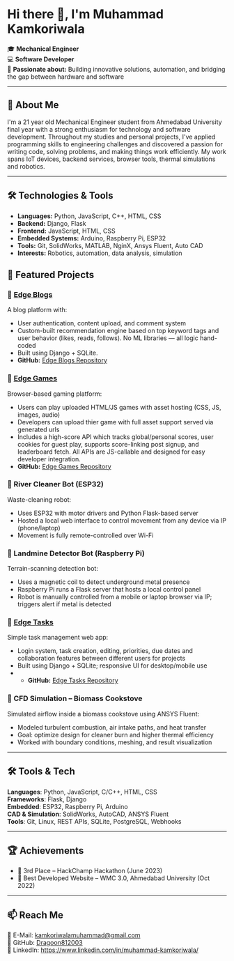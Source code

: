 # Hi there 👋, I'm Muhammad Kamkoriwala

🎓 **Mechanical Engineer**  
💻 **Software Developer**  
🚀 **Passionate about:** Building innovative solutions, automation, and bridging the gap between hardware and software

---

## 🌟 About Me
I'm a 21 year old Mechanical Engineer student from Ahmedabad University final year with a strong enthusiasm for technology and software development. Throughout my studies and personal projects, I've applied programming skills to engineering challenges and discovered a passion for writing code, solving problems, and making things work efficiently.
My work spans IoT devices, backend services, browser tools, thermal simulations and robotics.

---

## 🛠️ Technologies & Tools

- **Languages:** Python, JavaScript, C++, HTML, CSS
- **Backend:** Django, Flask
- **Frontend:** JavaScript, HTML, CSS
- **Embedded Systems:** Arduino, Raspberry Pi, ESP32
- **Tools:** Git, SolidWorks, MATLAB, NginX, Ansys Fluent, Auto CAD
- **Interests:** Robotics, automation, data analysis, simulation

## 🔧 Featured Projects

### 🔹 [Edge Blogs](https://edgeblogs.pythonanywhere.com)
        
A blog platform with:
- User authentication, content upload, and comment system
- Custom-built recommendation engine based on top keyword tags and user behavior (likes, reads, follows). No ML libraries — all logic hand-coded
- Built using Django + SQLite.
- **GitHub:** [Edge Blogs Repository](https://github.com/Dragoon812003/edgeblogs-live)

### 🔹 [Edge Games](https://edgegames.pythonanywhere.com)
Browser-based gaming platform:
- Users can play uploaded HTML/JS games with asset hosting (CSS, JS, images, audio)
- Developers can upload thier game with full asset support served via generated urls
- Includes a high-score API which tracks global/personal scores, user cookies for guest play, supports 
score-linking post signup, and leaderboard fetch. All APIs are JS-callable and designed for easy developer 
integration.
- **GitHub:** [Edge Games Repository](https://github.com/Dragoon812003/edgegames)

### 🔹 River Cleaner Bot (ESP32)
Waste-cleaning robot:
- Uses ESP32 with motor drivers and Python Flask-based server
- Hosted a local web interface to control movement from any device via IP (phone/laptop)
- Movement is fully remote-controlled over Wi-Fi



### 🔹 Landmine Detector Bot (Raspberry Pi)
Terrain-scanning detection bot:
- Uses a magnetic coil to detect underground metal presence
- Raspberry Pi runs a Flask server that hosts a local control panel
- Robot is manually controlled from a mobile or laptop browser via IP; triggers alert if metal is detected



### 🔹 [Edge Tasks](https://edgetasks.pythonanywhere.com)
Simple task management web app:
- Login system, task creation, editing, priorities, due dates and collaboration features between different users for projects
- Built using Django + SQLite; responsive UI for desktop/mobile use
- - **GitHub:** [Edge Tasks Repository](https://github.com/Dragoon812003/EdgeTasks)

### 🔹 CFD Simulation – Biomass Cookstove
Simulated airflow inside a biomass cookstove using ANSYS Fluent:
- Modeled turbulent combustion, air intake paths, and heat transfer  
- Goal: optimize design for cleaner burn and higher thermal efficiency  
- Worked with boundary conditions, meshing, and result visualization

---

## 🛠️ Tools & Tech

**Languages**: Python, JavaScript, C/C++, HTML, CSS  
**Frameworks**: Flask, Django  
**Embedded**: ESP32, Raspberry Pi, Arduino  
**CAD & Simulation**: SolidWorks, AutoCAD, ANSYS Fluent  
**Tools**: Git, Linux, REST APIs, SQLite, PostgreSQL, Webhooks

---

## 🏆 Achievements

- 🥉 3rd Place – HackChamp Hackathon (June 2023)  
- 🥇 Best Developed Website – WMC 3.0, Ahmedabad University (Oct 2022)

---

## 📫 Reach Me

📧 E-Mail: kamkoriwalamuhammad@gmail.com  
🔗 GitHub: [Dragoon812003](https://github.com/Dragoon812003)  
🔗 LinkedIn: https://www.linkedin.com/in/muhammad-kamkoriwala/
